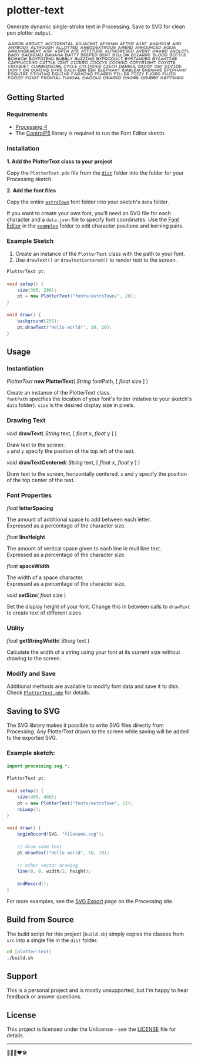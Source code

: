 # plotter-text

Generate dynamic single-stroke text in Processing. Save to SVG for clean pen plotter output.

![banner](banner.png)

## Getting Started

### Requirements

- [Processing 4](https://processing.org/download/)
- The [ControlP5](https://github.com/sojamo/controlp5) library is required to run the Font Editor sketch.

### Installation

**1. Add the PlotterText class to your project**

Copy the `PlotterText.pde` file from the [`dist`](dist/) folder into the folder for your Processing sketch.

**2. Add the font files**

Copy the entire [`astroTown`](fonts/astroTown/) font folder into your sketch's `data` folder.

If you want to create your own font, you'll need an SVG file for each character and a `data.json` file to specify font coordinates. Use the [Font Editor](examples/FontEditor/) in the [`examples`](examples/) folder to edit character positions and kerning pairs.

### Example Sketch

1. Create an instance of the `PlotterText` class with the path to your font.
2. Use `drawText()` or `drawTextCentered()` to render text to the screen.

```java
PlotterText pt;

void setup() {
	size(300, 200);
	pt = new PlotterText("fonts/astroTown/", 20);
}

void draw() {
	background(255);
	pt.drawText("Hello world!", 10, 10);
}

```

## Usage

### Instantiation

_PlotterText_ **new PlotterText**( _String_ fontPath, [ _float_ size ] )

Create an instance of the PlotterText class.  
`fontPath` specifies the location of your font's folder (relative to your sketch's `data` folder).
`size` is the desired display size in pixels.

### Drawing Text

_void_ **drawText**( _String_ text, [ _float_ x, _float_ y ] )

Draw text to the screen.  
`x` and `y` specify the position of the top left of the text.

_void_ **drawTextCentered**( _String_ text, [ _float_ x, _float_ y ] )

Draw text to the screen, horizontally centered.
`x` and `y` specify the position of the top center of the text.

### Font Properties

_float_ **letterSpacing**

The amount of additional space to add between each letter.  
Expressed as a percentage of the character size.

_float_ **lineHeight**

The amount of vertical space given to each line in multiline text.  
Expressed as a percentage of the character size.

_float_ **spaceWidth**

The width of a space character.  
Expressed as a percentage of the character size.

_void_ **setSize**( _float_ size )

Set the display height of your font. Change this in between calls to `drawText` to create text of different sizes.

### Utility

_float_ **getStringWidth**( _String_ text )

Calculate the width of a string using your font at its current size without drawing to the screen.

### Modify and Save

Additional methods are available to modify font data and save it to disk.  
Check [`PlotterText.pde`](src/PlotterText.pde) for details.

## Saving to SVG

The SVG library makes it possible to write SVG files directly from Processing.
Any PlotterText drawn to the screen while saving will be added to the exported SVG.

### Example sketch:

```java
import processing.svg.*;

PlotterText pt;

void setup() {
	size(400, 400);
	pt = new PlotterText("fonts/astroTown", 12);
	noLoop();
}

void draw() {
	beginRecord(SVG, "filename.svg");

	// draw some text
	pt.drawText("Hello world", 10, 10);

	// other vector drawing
	line(0, 0, width/2, height);

	endRecord();
}
```

For more examples, see the [SVG Export](https://processing.org/reference/libraries/svg/index.html) page on the Processing site.

## Build from Source

The build script for this project (`build.sh`) simply copies the classes from `src` into a single file in the `dist` folder.

```zsh
cd [plotter-text]
./build.sh
```

## Support

This is a personal project and is mostly unsupported, but I'm happy to hear feedback or answer questions.

## License

This project is licensed under the Unlicense - see the [LICENSE](LICENSE) file for details.

---

👨🏻‍🦲❤️🛠
